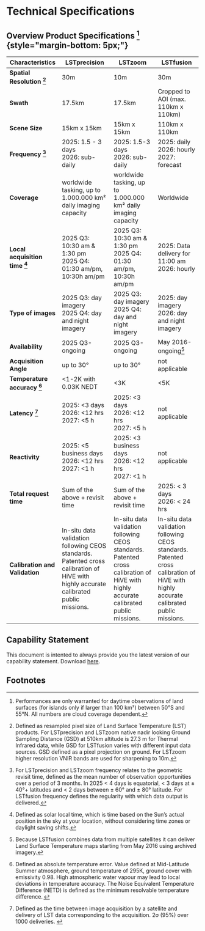 # **Technical Specifications**
## Overview Product Specifications [^custom-label] {style="margin-bottom: 5px;"}

| Characteristics                      | **LSTprecision**                                                                                                                      | **LSTzoom**                                                              | **LSTfusion**                                                                    |
|--------------------------------------|-----------------------------------------------------------------------------------------------------------------------------------|----------------------------------------------------------------------|------------------------------------------------------------------------------|
| **Spatial Resolution [^2]**                   | 30m                                                                                                                               | 10m                                                                  | 30m                                                                          |
| **Swath**                                | 17.5km                                                                                                                            | 17.5km                                                               | Cropped to AOI (max. 110km x 110km)                                                                      |
| **Scene Size**                           | 15km x 15km                                                                                                                   | 15km x 15km                                                      | 110km x 110km                                                                |
| **Frequency [^3]**                            | 2025: 1.5 - 3 days <br> 2026: sub-daily                                                                               | 2025: 1.5-3 days <br> 2026: sub-daily                  | 2025: daily <br> 2026: hourly <br> 2027: forecast                                   | 
| **Coverage**                             | worldwide tasking, up to 1.000.000 km² daily imaging capacity                                                                                                                 | worldwide tasking, up to 1.000.000 km² daily imaging capacity                                                    | Worldwide                     | 
| **Local acquisition time [^4]**               | 2025 Q3: 10:30 am & 1:30 pm <br> 2025 Q4: 01:30 am/pm, 10:30h am/pm                                                              | 2025 Q3: 10:30 am & 1:30 pm <br> 2025 Q4: 01:30 am/pm, 10:30h am/pm | 2025: Data delivery for 11:00 am <br> 2026: hourly                                               | 
| **Type of images**                       | 2025 Q3: day imagery <br> 2025 Q4: day and night imagery                                                                                     |2025 Q3: day imagery <br> 2025 Q4: day and night imagery                        | 2025: day imagery <br> 2026: day and night imagery                                | 
| **Availability**                         | 2025 Q3-ongoing                                                                                                                      | 2025 Q3-ongoing                                                         | May 2016-ongoing[^5]                                                                 | 
| **Acquisition Angle**                    | up to 30°                                                                                                                         | up to 30°                                                            | not applicable                                               | 
| **Temperature accuracy [^6]**                 | <1-2K with 0.03K NEDT                                                                                                                  | <3K                                                                  | <5K                                                                     | 
| **Latency [^7]**                              | 2025: <3 days <br> 2026: <12 hrs <br> 2027: <5 h                                                                                         | 2025: <3 days <br> 2026: <12 hrs <br> 2027: <5 h                            | not applicable                       | 
| **Reactivity**                              | 2025: <5 business days <br> 2026: <12 hrs <br> 2027: <1 h                                                                                         | 2025: <3 business days <br> 2026: <12 hrs <br> 2027: <1 h                            | not applicable                       | 
| **Total request time**                              | Sum of the above + revisit time                                                                                         | Sum of the above + revisit time                          | 2025: < 3 days <br> 2026: < 24 hrs                       |
| **Calibration and Validation**           | In-situ data validation following CEOS standards.  Patented cross calibration of HiVE with highly accurate calibrated public missions. | In-situ data validation following CEOS standards. Patented cross calibration of HiVE with highly accurate calibrated public missions. |In-situ data validation following CEOS standards. Patented cross calibration of HiVE with highly accurate calibrated public missions.                                                                              | 



## Capability Statement
This document is intented to always provide you the latest version of our capability statement. Download [here](https://constdataext.blob.core.windows.net/constellr-public/Capability_Statement/Capability_statement_constellr_PUBLIC.pdf).  

## Footnotes
[^custom-label]: Performances are only warranted for daytime observations of land surfaces (for islands only if larger than 100 km²) between 50°S and 55°N. All numbers are cloud coverage dependent.
  
[^2]: Defined as resampled pixel size of Land Surface Temperature (LST) products. For LSTprecision and LSTzoom native nadir looking Ground Sampling Distance (GSD) at 510km altitude is 27.3 m for Thermal Infrared data, while GSD for LSTfusion varies with different input data sources. GSD defined as a pixel projection on ground. For LSTzoom higher resolution VNIR bands are used for sharpening to 10m.

[^3]: For LSTprecision and LSTzoom frequency relates to the geometric revisit time, defined as the mean number of observation opportunities over a period of 3 months. In 2025 < 4 days is equatorial, < 3 days at ± 40°+ latitudes and < 2 days between ± 60° and ± 80° latitude. For LSTfusion frequency defines the regularity with which data output is delivered.

[^4]: Defined as solar local time, which is time based on the Sun’s actual position in the sky at your location, without considering time zones or daylight saving shifts.  

[^5]: Because LSTfusion combines data from multiple satellites it can deliver Land Surface Temperature maps starting from May 2016 using archived imagery.

[^6]: Defined as absolute temperature error. Value defined at Mid-Latitude Summer atmosphere, ground temperature of 295K, ground cover with emissivity 0.98. High atmospheric water vapour may lead to local deviations in temperature accuracy. The Noise Equivalent Temperature Difference (NETD) is defined as the minimum resolvable temperature difference.   

[^7]: Defined as the time between image acquisition by a satellite and delivery of LST data corresponding to the acquisition. 2σ (95%) over 1000 deliveries.​
​

